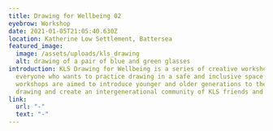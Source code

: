 ```yaml
---
title: Drawing for Wellbeing 02
eyebrow: Workshop
date: 2021-01-05T21:05:40.630Z
location: Katherine Low Settlement, Battersea
featured_image:
  image: /assets/uploads/kls_drawing
  alt: drawing of a pair of blue and green glasses
introduction: KLS Drawing for Wellbeing is a series of creative workshops for
  everyone who wants to practice drawing in a safe and inclusive space. The
  workshops are aimed to introduce younger and older generations to the art of
  drawing and create an intergenerational community of KLS friends and artists.
link:
  url: "-"
  text: "-"
---
```

